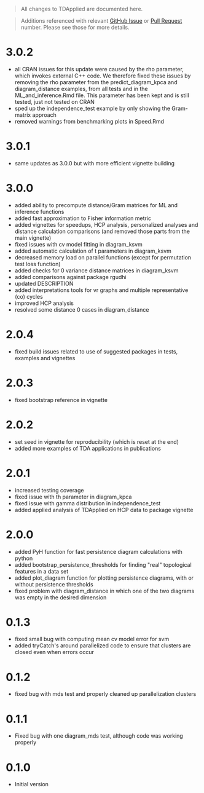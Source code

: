 > All changes to TDApplied are documented here.

> Additions referenced with relevant [GitHub Issue](https://github.com/shaelebrown/TDApplied/issues) or
[Pull Request](https://github.com/shaelebrown/TDApplied/pulls) number.
Please see those for more details.

# 3.0.2
- all CRAN issues for this update were caused by the rho parameter, which invokes external C++ code. We therefore fixed these issues by removing the rho parameter from the predict_diagram_kpca and diagram_distance examples, from all tests and in the ML_and_inference.Rmd file. This parameter has been kept and is still tested, just not tested on CRAN
- sped up the independence_test example by only showing the Gram-matrix approach
- removed warnings from benchmarking plots in Speed.Rmd

# 3.0.1
- same updates as 3.0.0 but with more efficient vignette building

# 3.0.0
- added ability to precompute distance/Gram matrices for ML and inference functions
- added fast approximation to Fisher information metric
- added vignettes for speedups, HCP analysis, personalized analyses and distance calculation comparisons (and removed those parts from the main vignette)
- fixed issues with cv model fitting in diagram_ksvm
- added automatic calculation of t parameters in diagram_ksvm
- decreased memory load on parallel functions (except for permutation test loss function)
- added checks for 0 variance distance matrices in diagram_ksvm
- added comparisons against package rgudhi
- updated DESCRIPTION
- added interpretations tools for vr graphs and multiple representative (co) cycles
- improved HCP analysis
- resolved some distance 0 cases in diagram_distance

# 2.0.4
- fixed build issues related to use of suggested packages in tests, examples and vignettes

# 2.0.3
- fixed bootstrap reference in vignette

# 2.0.2
- set seed in vignette for reproducibility (which is reset at the end)
- added more examples of TDA applications in publications

# 2.0.1
- increased testing coverage
- fixed issue with th parameter in diagram_kpca
- fixed issue with gamma distribution in independence_test
- added applied analysis of TDApplied on HCP data to package vignette

# 2.0.0

- added PyH function for fast persistence diagram calculations with python
- added bootstrap_persistence_thresholds for finding "real" topological features in a data set
- added plot_diagram function for plotting persistence diagrams, with or without persistence thresholds
- fixed problem with diagram_distance in which one of the two diagrams was empty in the
desired dimension

# 0.1.3

- fixed small bug with computing mean cv model error for svm
- added tryCatch's around parallelized code to ensure that clusters are closed even when errors occur

# 0.1.2

- fixed bug with mds test and properly cleaned up parallelization clusters

# 0.1.1

- Fixed bug with one diagram_mds test, although code was working properly

# 0.1.0

- Initial version